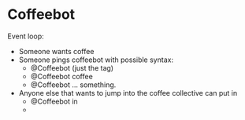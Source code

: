 
# Coffeebot

Event loop:

- Someone wants coffee
- Someone pings coffeebot with possible syntax:
  * @Coffeebot (just the tag)
  * @Coffeebot coffee
  * @Coffeebot ... something.
- Anyone else that wants to jump into the coffee collective can put in
  * @Coffeebot in
  * 


